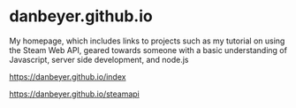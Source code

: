 # danbeyer.github.io


My homepage, which includes links to projects such as my tutorial on using the Steam Web API, geared towards someone with a basic understanding of Javascript, server side development, and node.js

https://danbeyer.github.io/index

https://danbeyer.github.io/steamapi
			
